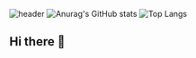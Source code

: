 ![header](https://capsule-render.vercel.app/api?type=wave&color=auto&height=300&section=header&text=capsule%20render&fontSize=90) 
![Anurag's GitHub stats](https://github-readme-stats.vercel.app/api?username=cookyman74&show_icons=true&theme=radical)
![Top Langs](https://github-readme-stats.vercel.app/api/top-langs/?username=cookyman74&layout=compact)



## Hi there 👋

<!--
**cookyman74/cookyman74** is a ✨ _special_ ✨ repository because its `README.md` (this file) appears on your GitHub profile.

Here are some ideas to get you started:

- 🔭 I’m currently working on ...
- 🌱 I’m currently learning ...
- 👯 I’m looking to collaborate on ...
- 🤔 I’m looking for help with ...
- 💬 Ask me about ...
- 📫 How to reach me: ...
- 😄 Pronouns: ...
- ⚡ Fun fact: ...
-->
